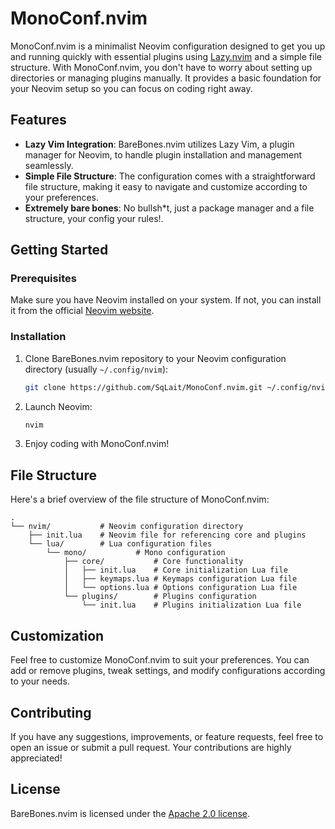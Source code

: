 # MonoConf.nvim

MonoConf.nvim is a minimalist Neovim configuration designed to get you up and running quickly with essential plugins using [Lazy.nvim](https://github.com/folke/lazy.nvim) and a simple file structure. With MonoConf.nvim, you don't have to worry about setting up directories or managing plugins manually. It provides a basic foundation for your Neovim setup so you can focus on coding right away.

## Features

- **Lazy Vim Integration**: BareBones.nvim utilizes Lazy Vim, a plugin manager for Neovim, to handle plugin installation and management seamlessly.
- **Simple File Structure**: The configuration comes with a straightforward file structure, making it easy to navigate and customize according to your preferences.
- **Extremely bare bones**: No bullsh*t, just a package manager and a file structure, your config your rules!.

## Getting Started

### Prerequisites

Make sure you have Neovim installed on your system. If not, you can install it from the official [Neovim website](https://neovim.io/).

### Installation

1. Clone BareBones.nvim repository to your Neovim configuration directory (usually `~/.config/nvim`):

   ```bash
   git clone https://github.com/SqLait/MonoConf.nvim.git ~/.config/nvim
   ```

2. Launch Neovim:

   ```bash
   nvim
   ```

3. Enjoy coding with MonoConf.nvim!

## File Structure

Here's a brief overview of the file structure of MonoConf.nvim:

```
.
└── nvim/           # Neovim configuration directory
    ├── init.lua    # Neovim file for referencing core and plugins
    └── lua/        # Lua configuration files
        └── mono/           # Mono configuration
            ├── core/           # Core functionality
            │   ├── init.lua    # Core initialization Lua file
            │   ├── keymaps.lua # Keymaps configuration Lua file
            │   └── options.lua # Options configuration Lua file
            └── plugins/        # Plugins configuration
                └── init.lua    # Plugins initialization Lua file
```

## Customization

Feel free to customize MonoConf.nvim to suit your preferences. You can add or remove plugins, tweak settings, and modify configurations according to your needs.

## Contributing

If you have any suggestions, improvements, or feature requests, feel free to open an issue or submit a pull request. Your contributions are highly appreciated!

## License

BareBones.nvim is licensed under the [Apache 2.0 license](LICENSE).
